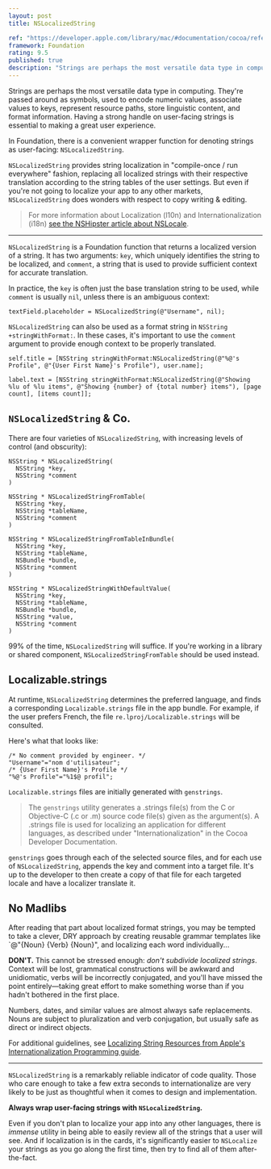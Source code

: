 ```yaml
---
layout: post
title: NSLocalizedString

ref: "https://developer.apple.com/library/mac/#documentation/cocoa/reference/foundation/miscellaneous/foundation_functions/reference/reference.html"
framework: Foundation
rating: 9.5
published: true
description: "Strings are perhaps the most versatile data type in computing. They're passed around as symbols, used to encode numeric values, associate values to keys, represent resource paths, store linguistic content, and format information. Having a strong handle on user-facing strings is essential to making a great user experience."
---
```


Strings are perhaps the most versatile data type in computing. They're passed around as symbols, used to encode numeric values, associate values to keys, represent resource paths, store linguistic content, and format information. Having a strong handle on user-facing strings is essential to making a great user experience.

In Foundation, there is a convenient wrapper function for denoting strings as user-facing: `NSLocalizedString`.

`NSLocalizedString` provides string localization in "compile-once / run everywhere" fashion, replacing all localized strings with their respective translation according to the string tables of the user settings. But even if you're not going to localize your app to any other markets, `NSLocalizedString` does wonders with respect to copy writing & editing.

> For more information about Localization (l10n) and Internationalization (i18n) [see the NSHipster article about NSLocale](http://nshipster.com/nslocale/).

---

`NSLocalizedString` is a Foundation function that returns a localized version of a string. It has two arguments: `key`, which uniquely identifies the string to be localized, and `comment`, a string that is used to provide sufficient context for accurate translation.

In practice, the `key` is often just the base translation string to be used, while `comment` is usually `nil`, unless there is an ambiguous context:

~~~{objective-c}
textField.placeholder = NSLocalizedString(@"Username", nil);
~~~

`NSLocalizedString` can also be used as a format string in `NSString +stringWithFormat:`. In these cases, it's important to use the `comment` argument to provide enough context to be properly translated.

~~~{objective-c}
self.title = [NSString stringWithFormat:NSLocalizedString(@"%@'s Profile", @"{User First Name}'s Profile"), user.name];
~~~

~~~{objective-c}
label.text = [NSString stringWithFormat:NSLocalizedString(@"Showing %lu of %lu items", @"Showing {number} of {total number} items"), [page count], [items count]];
~~~

## `NSLocalizedString` & Co.

There are four varieties of `NSLocalizedString`, with increasing levels of control (and obscurity):

~~~{objective-c}
NSString * NSLocalizedString(
  NSString *key, 
  NSString *comment
)
~~~

~~~{objective-c}
NSString * NSLocalizedStringFromTable(
  NSString *key, 
  NSString *tableName, 
  NSString *comment
)
~~~

~~~{objective-c}
NSString * NSLocalizedStringFromTableInBundle(
  NSString *key, 
  NSString *tableName, 
  NSBundle *bundle,
  NSString *comment
)
~~~

~~~{objective-c}
NSString * NSLocalizedStringWithDefaultValue(
  NSString *key,
  NSString *tableName,
  NSBundle *bundle,
  NSString *value,
  NSString *comment
)
~~~

99% of the time, `NSLocalizedString` will suffice. If you're working in a library or shared component, `NSLocalizedStringFromTable` should be used instead.

## Localizable.strings

At runtime, `NSLocalizedString` determines the preferred language, and finds a corresponding `Localizable.strings` file in the app bundle. For example, if the user prefers French, the file `re.lproj/Localizable.strings` will be consulted. 

Here's what that looks like:

~~~
/* No comment provided by engineer. */
"Username"="nom d'utilisateur";
/* {User First Name}'s Profile */
"%@'s Profile"="%1$@ profil";
~~~

`Localizable.strings` files are initially generated with `genstrings`.

>  The `genstrings` utility generates a .strings file(s) from the C or Objective-C (.c or .m) source code file(s) given as the argument(s).  A .strings file is used for localizing an application for different languages, as described under "Internationalization" in the Cocoa Developer Documentation.

`genstrings` goes through each of the selected source files, and for each use of `NSLocalizedString`, appends the key and comment into a target file. It's up to the developer to then create a copy of that file for each targeted locale and have a localizer translate it.

## No Madlibs

After reading that part about localized format strings, you may be tempted to take a clever, DRY approach by creating reusable grammar templates like `@"{Noun} {Verb} {Noun}", and localizing each word individually...

**DON'T.** This cannot be stressed enough: _don't subdivide localized strings_. Context will be lost, grammatical constructions will be awkward and unidiomatic, verbs will be incorrectly conjugated, and you'll have missed the point entirely—taking great effort to make something worse than if you hadn't bothered in the first place.

Numbers, dates, and similar values are almost always safe replacements. Nouns are subject to pluralization and verb conjugation, but usually safe as direct or indirect objects.

For additional guidelines, see [Localizing String Resources from Apple's Internationalization Programming guide](https://developer.apple.com/library/mac/#documentation/MacOSX/Conceptual/BPInternational/Articles/StringsFiles.html#//apple_ref/doc/uid/20000005).

---

`NSLocalizedString` is a remarkably reliable indicator of code quality. Those who care enough to take a few extra seconds to internationalize are very likely to be just as thoughtful when it comes to design and implementation.

**Always wrap user-facing strings with `NSLocalizedString`.**

Even if you don't plan to localize your app into any other languages, there is _immense_ utility in being able to easily review all of the strings that a user will see. And if localization is in the cards, it's significantly easier to `NSLocalize` your strings as you go along the first time, then try to find all of them after-the-fact.
